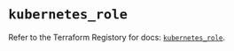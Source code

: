 # `kubernetes_role`

Refer to the Terraform Registory for docs: [`kubernetes_role`](https://registry.terraform.io/providers/hashicorp/kubernetes/2.23.0/docs/resources/role).
